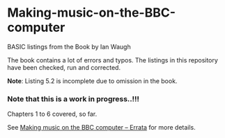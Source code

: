 # Making-music-on-the-BBC-computer
BASIC listings from the Book by Ian Waugh

The book contains a lot of errors and typos. The listings in this repository have been checked, run and corrected. 

**Note**: Listing 5.2 is incomplete due to omission in the book.

### Note that this is a work in progress..!!!

Chapters 1 to 6 covered, so far.

See [Making music on the BBC computer – Errata](https://gr33nonline.wordpress.com/2022/12/25/making-music-on-the-bbc-computer-errata/) for more details. 
